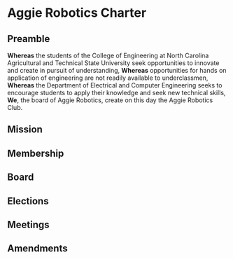 # Aggie Robotics Charter

## Preamble

**Whereas** the students of the College of Engineering at North Carolina Agricultural and Technical State University seek opportunities to innovate and create in pursuit of understanding,
**Whereas** opportunities for hands on application of engineering are not readily available to underclassmen,
**Whereas** the Department of Electrical and Computer Engineering seeks to encourage students to apply their knowledge and seek new technical skills,
**We**, the board of Aggie Robotics, create on this day the Aggie Robotics Club.

## Mission

## Membership

## Board

## Elections

## Meetings

## Amendments